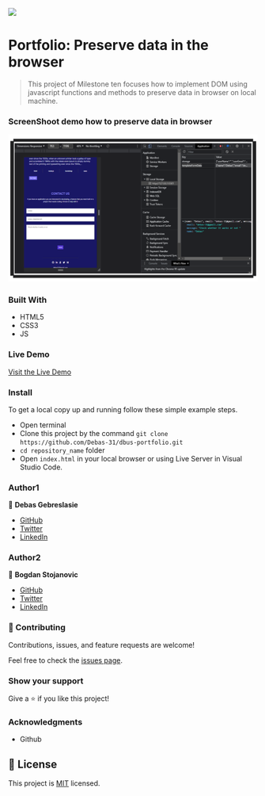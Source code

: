 ![](https://img.shields.io/badge/Microverse-blueviolet)

# Portfolio: Preserve data in the browser

>This project of Milestone ten focuses how to implement DOM using javascript functions and methods to preserve data in browser on local machine.


### ScreenShoot demo how to preserve data in browser
![screenshot](./image/screenShot-preserveData.png)



### Built With

- HTML5
- CSS3
- JS

### Live Demo

[Visit the Live Demo](https://debas-31.github.io/dbus-portfolio/)

### Install

To get a local copy up and running follow these simple example steps.
- Open terminal
- Clone this project by the command `git clone https://github.com/Debas-31/dbus-portfolio.git`
- `cd repository_name` folder
- Open `index.html` in your local browser or using Live Server in Visual Studio Code.
### Author1

👤 **Debas Gebreslasie**

- [GitHub](https://github.com/Debas-31)
- [Twitter](https://twitter.com/DEBSH76956492)
- [LinkedIn](https://www.linkedin.com/in/debas-gebrengus)

### Author2

👤 **Bogdan Stojanovic**

- [GitHub](https://github.com/kakarrot92)
- [Twitter](https://twitter.com/kakarrot1992)
- [LinkedIn](https://www.linkedin.com/in/bogdan-stojanovic-97829b136/)


### 🤝 Contributing

Contributions, issues, and feature requests are welcome!

Feel free to check the [issues page](https://github.com/Debas-31/dbus-portfolio/issues).

### Show your support

Give a ⭐️ if you like this project!

### Acknowledgments
- Github

## 📝 License

This project is [MIT](https://github.com/Debas-31/dbus-portfolio/blob/Project-1-Setup-and-mobile-version-skeleton/MIT.md) licensed.
